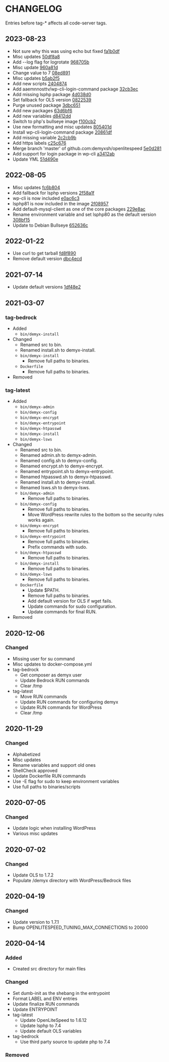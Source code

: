 # CHANGELOG
Entries before tag-* affects all code-server tags.

## 2023-08-23
- Not sure why this was using echo but fixed [fa1b0df](https://github.com/demyxsh/openlitespeed/commit/fa1b0df019f23ec60f5430ce3684348f51a1b09c)
- Misc updates [50df8a8](https://github.com/demyxsh/openlitespeed/commit/50df8a800e441985ec085b729806fedd8af6fd49)
- Add --log flag for logrotate [968705b](https://github.com/demyxsh/openlitespeed/commit/968705be085238f87d28fe389fc253ef423bd007)
- Misc update [960a81d](https://github.com/demyxsh/openlitespeed/commit/960a81d9cd3f02ae394daa5cc447ce7cf9be8a66)
- Change value to 7 [08ed891](https://github.com/demyxsh/openlitespeed/commit/08ed891e3eb959c37c24d24bb1471181a87c6372)
- Misc updates [b5ab2f5](https://github.com/demyxsh/openlitespeed/commit/b5ab2f5c4b19399b1e994577822c28ffa49b00e7)
- Add new scripts [2404874](https://github.com/demyxsh/openlitespeed/commit/2404874fb7a16dc953905e3a201fda732b1e10b0)
- Add aaemnnosttv/wp-cli-login-command package [32cb3ec](https://github.com/demyxsh/openlitespeed/commit/32cb3ece06d3de41dca2263e4ae386b4c170d244)
- Add missing lsphp package [4d038d0](https://github.com/demyxsh/openlitespeed/commit/4d038d08745b5d42dba3b2ad187c222633e3e5bf)
- Set fallback for OLS version [0822539](https://github.com/demyxsh/openlitespeed/commit/0822539e61e5167332a262fee5d31be4738f7a37)
- Purge unused package [3dbc651](https://github.com/demyxsh/openlitespeed/commit/3dbc651da9f596ff8171034bd2d7649955c0bac4)
- Add new packages [63d6bf6](https://github.com/demyxsh/openlitespeed/commit/63d6bf66a2da962fbaab500d580ce181fcef5276)
- Add new variables [d8412dd](https://github.com/demyxsh/openlitespeed/commit/d8412ddabc4005cc5191688caed5a194b7f488b8)
- Switch to php's bullseye image [f100cb2](https://github.com/demyxsh/openlitespeed/commit/f100cb20caa4ba738da578993e3eea53ea0752a6)
- Use new formatting and misc updates [805401d](https://github.com/demyxsh/openlitespeed/commit/805401dc955612974c21de8c94c2a029e46b8f92)
- Install wp-cli-login-command package [20861df](https://github.com/demyxsh/openlitespeed/commit/20861df259feb741937fdd2e6b1dcf26c192863b)
- Add missing variable [2c2cb9b](https://github.com/demyxsh/openlitespeed/commit/2c2cb9b59268d54e7f348f3291d275ce642804dd)
- Add https labels [c25c676](https://github.com/demyxsh/openlitespeed/commit/c25c676dbbe7645b3fb22deee900e8aad829f75e)
- Merge branch 'master' of github.com:demyxsh/openlitespeed [5e0d281](https://github.com/demyxsh/openlitespeed/commit/5e0d2816aa6ec57c7c39d811a33db123e94a91ca)
- Add support for login package in wp-cli [a3412ab](https://github.com/demyxsh/openlitespeed/commit/a3412ab5267808a5742e1fd6f0c0e1688f6ab18d)
- Update YML [51d490e](https://github.com/demyxsh/openlitespeed/commit/51d490eae19e8f5d8a8f37c6327e5f7eedb59046)

## 2022-08-05
- Misc updates [fc6b804](https://github.com/demyxsh/openlitespeed/commit/fc6b804c1f4bb6808a8f2cfba9149a3d3150d6e7)
- Add fallback for lsphp versions [2f58a1f](https://github.com/demyxsh/openlitespeed/commit/2f58a1f7fbd8842ab7214d2e461348abd8853662)
- wp-cli is now included [e0ac6c3](https://github.com/demyxsh/openlitespeed/commit/e0ac6c381636f2a5dde7a0bbcd20b82d40bc767f)
- lsphp81 is now included in the image [2f08957](https://github.com/demyxsh/openlitespeed/commit/2f089575127158ceae76e5c37469ad0e5b5f00da)
- Add default-mysql-client as one of the core packages [229e8ac](https://github.com/demyxsh/openlitespeed/commit/229e8ac6dbc207f6606d077f7608c0f1d3faa0ca)
- Rename environment variable and set lsphp80 as the default version [308bf15](https://github.com/demyxsh/openlitespeed/commit/308bf15d68ae9d5eadc4d3668f8da21bdd1e2e59)
- Update to Debian Bullseye [652636c](https://github.com/demyxsh/openlitespeed/commit/652636c16e62539dcfd172478d538f49504d89f7)

## 2022-01-22
- Use curl to get tarball [fd8f890](https://github.com/demyxco/openlitespeed/commit/fd8f8902a821e18b866908ca92e163369d816f30)
- Remove default version [dbc4ecd](https://github.com/demyxco/openlitespeed/commit/dbc4ecd2092126ee12dcf0a00a2cd12a486f7554)

## 2021-07-14
- Update default versions [1df48e2](https://github.com/demyxco/openlitespeed/commit/1df48e214ac7f45b2e0215434b4baf8bbfc92607)

## 2021-03-07
### tag-bedrock
- Added
    - `bin/demyx-install`
- Changed
    - Renamed src to bin.
    - Renamed install.sh to demyx-install.
    - `bin/demyx-install`
        - Remove full paths to binaries.
    - `Dockerfile`
        - Remove full paths to binaries.
- Removed
### tag-latest
- Added
    - `bin/demyx-admin`
    - `bin/demyx-config`
    - `bin/demyx-encrypt`
    - `bin/demyx-entrypoint`
    - `bin/demyx-htpasswd`
    - `bin/demyx-install`
    - `bin/demyx-lsws`
- Changed
    - Renamed src to bin.
    - Renamed admin.sh to demyx-admin.
    - Renamed config.sh to demyx-config.
    - Renamed encrypt.sh to demyx-encrypt.
    - Renamed entrypoint.sh to demyx-entrypoint.
    - Renamed htpasswd.sh to demyx-htpasswd.
    - Renamed install.sh to demyx-install.
    - Renamed lsws.sh to demyx-lsws.
    - `bin/demyx-admin`
        - Remove full paths to binaries.
    - `bin/demyx-config`
        - Remove full paths to binaries.
        - Move WordPress rewrite rules to the bottom so the security rules works again.
    - `bin/demyx-encrypt`
        - Remove full paths to binaries.
    - `bin/demyx-entrypoint`
        - Remove full paths to binaries.
        - Prefix commands with sudo.
    - `bin/demyx-htpasswd`
        - Remove full paths to binaries.
    - `bin/demyx-install`
        - Remove full paths to binaries.
    - `bin/demyx-lsws`
        - Remove full paths to binaries.
    - `Dockerfile`
        - Update $PATH.
        - Remove full paths to binaries.
        - Add default version for OLS if wget fails. 
        - Update commands for sudo configuration.
        - Update commands for final RUN.
- Removed

## 2020-12-06
### Changed
- Missing user for su command
- Misc updates to docker-compose.yml
- tag-bedrock
    - Get composer as demyx user
    - Update Bedrock RUN commands
    - Clear /tmp
- tag-latest
    - Move RUN commands
    - Update RUN commands for configuring demyx
    - Update RUN commands for WordPress
    - Clear /tmp

## 2020-11-29
### Changed
- Alphabetized
- Misc updates
- Rename variables and support old ones
- ShellCheck approved
- Update Dockerfile RUN commands
- Use -E flag for sudo to keep environment variables
- Use full paths to binaries/scripts

## 2020-07-05
### Changed
- Update logic when installing WordPress
- Various misc updates

## 2020-07-02
### Changed
- Update OLS to 1.7.2
- Populate /demyx directory with WordPress/Bedrock files

## 2020-04-19
### Changed
- Update version to 1.7.1
- Bump OPENLITESPEED_TUNING_MAX_CONNECTIONS to 20000

## 2020-04-14
### Added
- Created src directory for main files
### Changed
- Set dumb-init as the shebang in the entrypoint
- Format LABEL and ENV entries
- Update finalize RUN commands
- Update ENTRYPOINT
- tag-latest
    - Update OpenLiteSpeed to 1.6.12
    - Update lsphp to 7.4
    - Update default OLS variables
- tag-bedrock
    - Use third party source to update php to 7.4
### Removed
